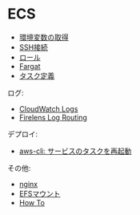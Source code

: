 # ECS

- [環境変数の取得](ECS.environ.md)
- [SSH接続](../../docker/docker.ssh.md)
- [ロール](ECS.role.md)
- [Fargat](ECS.farget.md)
- [タスク定義](ECS.task_definition.md)

ログ:

- [CloudWatch Logs](ECS.awslogs.md)
- [Firelens Log Routing](ECS.firelens.md)

デプロイ:

- [aws-cli: サービスのタスクを再起動](ECS.deploy.md)

その他:

- [nginx](ECS.nginx.md)
- [EFSマウント](ECS.efs.md)
- [How To](ECS.howto.md)